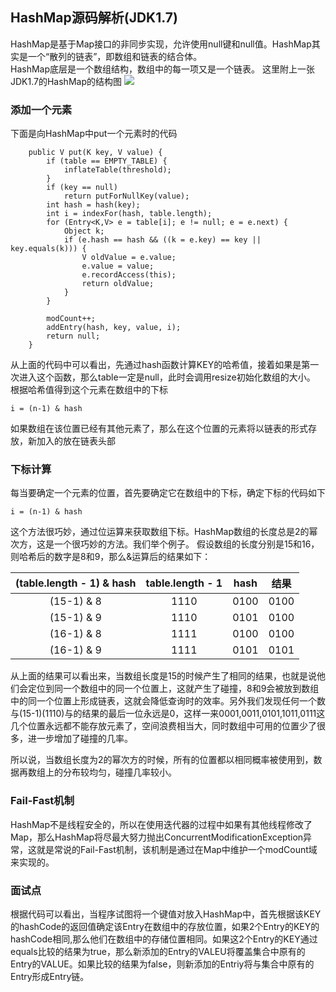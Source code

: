 ## HashMap源码解析(JDK1.7)

HashMap是基于Map接口的非同步实现，允许使用null键和null值。HashMap其实是一个“散列的链表”，即数组和链表的结合体。  
HashMap底层是一个数组结构，数组中的每一项又是一个链表。
这里附上一张JDK1.7的HashMap的结构图
![](https://swapp-images.oss-cn-hangzhou.aliyuncs.com/user-head-img/20170704/f8e362f3b86095fc214281688d35ddc6.png)

### 添加一个元素
下面是向HashMap中put一个元素时的代码
```
    public V put(K key, V value) {
        if (table == EMPTY_TABLE) {
            inflateTable(threshold);
        }
        if (key == null)
            return putForNullKey(value);
        int hash = hash(key);
        int i = indexFor(hash, table.length);
        for (Entry<K,V> e = table[i]; e != null; e = e.next) {
            Object k;
            if (e.hash == hash && ((k = e.key) == key || key.equals(k))) {
                V oldValue = e.value;
                e.value = value;
                e.recordAccess(this);
                return oldValue;
            }
        }

        modCount++;
        addEntry(hash, key, value, i);
        return null;
    }
```
从上面的代码中可以看出，先通过hash函数计算KEY的哈希值，接着如果是第一次进入这个函数，那么table一定是null，此时会调用resize初始化数组的大小。
根据哈希值得到这个元素在数组中的下标
```
i = (n-1) & hash
```
如果数组在该位置已经有其他元素了，那么在这个位置的元素将以链表的形式存放，新加入的放在链表头部

### 下标计算
每当要确定一个元素的位置，首先要确定它在数组中的下标，确定下标的代码如下
```
i = (n-1) & hash
```
这个方法很巧妙，通过位运算来获取数组下标。HashMap数组的长度总是2的幂次方，这是一个很巧妙的方法。我们举个例子。
假设数组的长度分别是15和16，则哈希后的数字是8和9，那么&运算后的结果如下：

| (table.length - 1) & hash | table.length - 1 | hash | 结果 |
| :-: | :-: | :-: | :-: |
| (15-1) & 8 | 1110 | 0100 | 0100 |
| (15-1) & 9 | 1110 | 0101 | 0100 |
| (16-1) & 8 | 1111 | 0100 | 0100 |
| (16-1) & 9 | 1111 | 0101 | 0101 | 

从上面的结果可以看出来，当数组长度是15的时候产生了相同的结果，也就是说他们会定位到同一个数组中的同一个位置上，这就产生了碰撞，8和9会被放到数组中的同一个位置上形成链表，这就会降低查询时的效率。另外我们发现任何一个数与(15-1)(1110)与的结果的最后一位永远是0，这样一来0001,0011,0101,1011,0111这几个位置永远都不能存放元素了，空间浪费相当大，同时数组中可用的位置少了很多，进一步增加了碰撞的几率。

所以说，当数组长度为2的幂次方的时候，所有的位置都以相同概率被使用到，数据再数组上的分布较均匀，碰撞几率较小。

### Fail-Fast机制
HashMap不是线程安全的，所以在使用迭代器的过程中如果有其他线程修改了Map，那么HashMap将尽最大努力抛出ConcurrentModificationException异常，这就是常说的Fail-Fast机制，该机制是通过在Map中维护一个modCount域来实现的。

### 面试点
根据代码可以看出，当程序试图将一个键值对放入HashMap中，首先根据该KEY的hashCode的返回值确定该Entry在数组中的存放位置，如果2个Entry的KEY的hashCode相同,那么他们在数组中的存储位置相同。如果这2个Entry的KEY通过equals比较的结果为true，那么新添加的Entry的VALEU将覆盖集合中原有的Entry的VALUE。如果比较的结果为false，则新添加的Entriy将与集合中原有的Entry形成Entry链。
